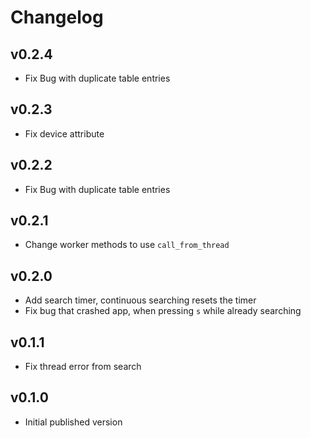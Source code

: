 # Changelog

## v0.2.4
- Fix Bug with duplicate table entries

## v0.2.3
- Fix device attribute

## v0.2.2
- Fix Bug with duplicate table entries

## v0.2.1
- Change worker methods to use `call_from_thread`

## v0.2.0
- Add search timer, continuous searching resets the timer
- Fix bug that crashed app, when pressing `s` while already searching

## v0.1.1
- Fix thread error from search

## v0.1.0
- Initial published version
